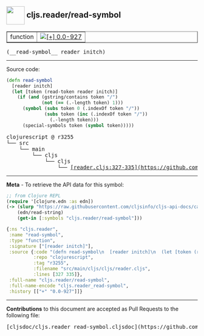 ## <img width="48px" valign="middle" src="http://i.imgur.com/Hi20huC.png"> cljs.reader/read-symbol

 <table border="1">
<tr>

<td>function</td>
<td><a href="https://github.com/cljsinfo/cljs-api-docs/tree/0.0-927"><img valign="middle" alt="[+] 0.0-927" src="https://img.shields.io/badge/+-0.0--927-lightgrey.svg"></a> </td>
</tr>
</table>

 <samp>
(__read-symbol__ reader initch)<br>
</samp>

---





Source code:

```clj
(defn read-symbol
  [reader initch]
  (let [token (read-token reader initch)]
    (if (and (gstring/contains token "/")
             (not (== (.-length token) 1)))
      (symbol (subs token 0 (.indexOf token "/"))
              (subs token (inc (.indexOf token "/"))
                (.-length token)))
      (special-symbols token (symbol token)))))
```

 <pre>
clojurescript @ r3255
└── src
    └── main
        └── cljs
            └── cljs
                └── <ins>[reader.cljs:327-335](https://github.com/clojure/clojurescript/blob/r3255/src/main/cljs/cljs/reader.cljs#L327-L335)</ins>
</pre>


---

__Meta__ - To retrieve the API data for this symbol:

```clj
;; from Clojure REPL
(require '[clojure.edn :as edn])
(-> (slurp "https://raw.githubusercontent.com/cljsinfo/cljs-api-docs/catalog/cljs-api.edn")
    (edn/read-string)
    (get-in [:symbols "cljs.reader/read-symbol"]))
```

```clj
{:ns "cljs.reader",
 :name "read-symbol",
 :type "function",
 :signature ["[reader initch]"],
 :source {:code "(defn read-symbol\n  [reader initch]\n  (let [token (read-token reader initch)]\n    (if (and (gstring/contains token \"/\")\n             (not (== (.-length token) 1)))\n      (symbol (subs token 0 (.indexOf token \"/\"))\n              (subs token (inc (.indexOf token \"/\"))\n                (.-length token)))\n      (special-symbols token (symbol token)))))",
          :repo "clojurescript",
          :tag "r3255",
          :filename "src/main/cljs/cljs/reader.cljs",
          :lines [327 335]},
 :full-name "cljs.reader/read-symbol",
 :full-name-encode "cljs.reader_read-symbol",
 :history [["+" "0.0-927"]]}

```

---

__Contributions__ to this document are accepted as Pull Requests to the following file:

 <pre>
[cljsdoc/cljs.reader_read-symbol.cljsdoc](https://github.com/cljsinfo/cljs-api-docs/blob/master/cljsdoc/cljs.reader_read-symbol.cljsdoc)
</pre>


